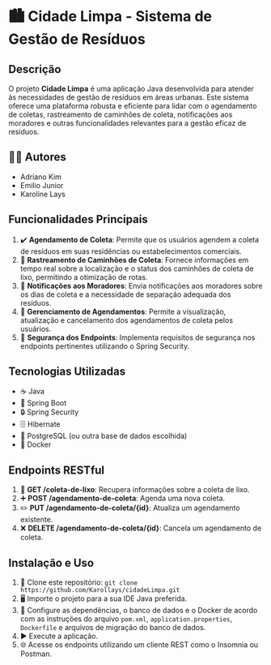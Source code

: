 # 🏙️ Cidade Limpa - Sistema de Gestão de Resíduos

## Descrição
O projeto **Cidade Limpa** é uma aplicação Java desenvolvida para atender às necessidades de gestão de resíduos em áreas urbanas. Este sistema oferece uma plataforma robusta e eficiente para lidar com o agendamento de coletas, rastreamento de caminhões de coleta, notificações aos moradores e outras funcionalidades relevantes para a gestão eficaz de resíduos.

## 👩‍💻 Autores
- Adriano Kim
- Emilio Junior
- Karoline Lays

## Funcionalidades Principais
1. ✔️ **Agendamento de Coleta**: Permite que os usuários agendem a coleta de resíduos em suas residências ou estabelecimentos comerciais.
2. 🚛 **Rastreamento de Caminhões de Coleta**: Fornece informações em tempo real sobre a localização e o status dos caminhões de coleta de lixo, permitindo a otimização de rotas.
3. 📢 **Notificações aos Moradores**: Envia notificações aos moradores sobre os dias de coleta e a necessidade de separação adequada dos resíduos.
4. 📆 **Gerenciamento de Agendamentos**: Permite a visualização, atualização e cancelamento dos agendamentos de coleta pelos usuários.
5. 🔐 **Segurança dos Endpoints**: Implementa requisitos de segurança nos endpoints pertinentes utilizando o Spring Security.

## Tecnologias Utilizadas
- ☕ Java
- 🚀 Spring Boot
- 🔒 Spring Security
- 🗄️ Hibernate
- 🐘 PostgreSQL (ou outra base de dados escolhida)
- 🐳 Docker

## Endpoints RESTful
1. 🔄 **GET /coleta-de-lixo**: Recupera informações sobre a coleta de lixo.
2. ➕ **POST /agendamento-de-coleta**: Agenda uma nova coleta.
3. ✏️ **PUT /agendamento-de-coleta/{id}**: Atualiza um agendamento existente.
4. ❌ **DELETE /agendamento-de-coleta/{id}**: Cancela um agendamento de coleta.

## Instalação e Uso
1. 📂 Clone este repositório: `git clone https://github.com/Karollays/cidadeLimpa.git`
2. 🖥️ Importe o projeto para a sua IDE Java preferida.
3. 🔧 Configure as dependências, o banco de dados e o Docker de acordo com as instruções do arquivo `pom.xml`, `application.properties`, `Dockerfile` e arquivos de migração do banco de dados.
4. ▶️ Execute a aplicação.
5. 🌐 Acesse os endpoints utilizando um cliente REST como o Insomnia ou Postman.
